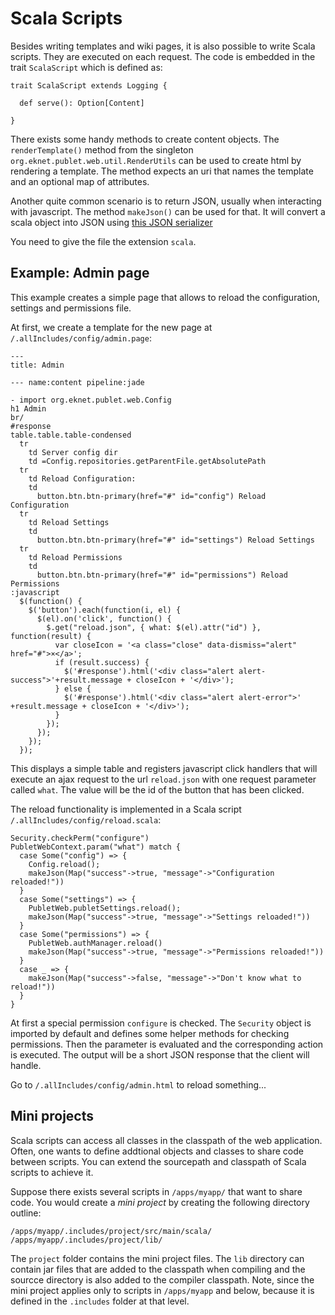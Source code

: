 # Scala Scripts

Besides writing templates and wiki pages, it is also possible to write Scala
scripts. They are executed on each request. The code is embedded in the trait
`ScalaScript` which is defined as:

    trait ScalaScript extends Logging {

      def serve(): Option[Content]

    }

There exists some handy methods to create content objects. The
`renderTemplate()` method from the singleton `org.eknet.publet.web.util.RenderUtils`
can be used to create html by rendering a template. The method expects an uri that
names the template and an optional map of attributes.

Another quite common scenario is to return JSON, usually when interacting with
javascript. The method `makeJson()` can be used for that. It will convert a
scala object into JSON using [this JSON
serializer](https://github.com/twitter/scala-json/blob/master/src/main/scala/com/twitter/json/Json.scala)

You need to give the file the extension `scala`.


## Example: Admin page

This example creates a simple page that allows to reload the configuration,
settings and permissions file.

At first, we create a template for the new page at `/.allIncludes/config/admin.page`:

    ---
    title: Admin

    --- name:content pipeline:jade

    - import org.eknet.publet.web.Config
    h1 Admin
    br/
    #response
    table.table.table-condensed
      tr
        td Server config dir
        td =Config.repositories.getParentFile.getAbsolutePath
      tr
        td Reload Configuration:
        td
          button.btn.btn-primary(href="#" id="config") Reload Configuration
      tr
        td Reload Settings
        td
          button.btn.btn-primary(href="#" id="settings") Reload Settings
      tr
        td Reload Permissions
        td
          button.btn.btn-primary(href="#" id="permissions") Reload Permissions
    :javascript
      $(function() {
        $('button').each(function(i, el) {
          $(el).on('click', function() {
            $.get("reload.json", { what: $(el).attr("id") }, function(result) {
              var closeIcon = '<a class="close" data-dismiss="alert" href="#">×</a>';
              if (result.success) {
                $('#response').html('<div class="alert alert-success">'+result.message + closeIcon + '</div>');
              } else {
                $('#response').html('<div class="alert alert-error">' +result.message + closeIcon + '</div>');
              }
            });
          });
        });
      });

This displays a simple table and registers javascript click handlers that will
execute an ajax request to the url `reload.json` with one request parameter
called `what`. The value will be the id of the button that has been clicked.

The reload functionality is implemented in a Scala script
`/.allIncludes/config/reload.scala`:

    Security.checkPerm("configure")
    PubletWebContext.param("what") match {
      case Some("config") => {
        Config.reload();
        makeJson(Map("success"->true, "message"->"Configuration reloaded!"))
      }
      case Some("settings") => {
        PubletWeb.publetSettings.reload();
        makeJson(Map("success"->true, "message"->"Settings reloaded!"))
      }
      case Some("permissions") => {
        PubletWeb.authManager.reload()
        makeJson(Map("success"->true, "message"->"Permissions reloaded!"))
      }
      case _ => {
        makeJson(Map("success"->false, "message"->"Don't know what to reload!"))
      }
    }

At first a special permission `configure` is checked. The `Security` object is
imported by default and defines some helper methods for checking permissions.
Then the parameter is evaluated and the corresponding action is executed. The
output will be a short JSON response that the client will handle.

Go to `/.allIncludes/config/admin.html` to reload something...


## Mini projects

Scala scripts can access all classes in the classpath of the web application.
Often, one wants to define addtional objects and classes to share code between
scripts. You can extend the sourcepath and classpath of Scala scripts to
achieve it.

Suppose there exists several scripts in `/apps/myapp/` that want to share
code. You would create a _mini project_ by creating the following directory
outline:

    /apps/myapp/.includes/project/src/main/scala/
    /apps/myapp/.includes/project/lib/

The `project` folder contains the mini project files. The `lib` directory can
contain jar files that are added to the classpath when compiling and the
sourcce directory is also added to the compiler classpath. Note, since the
mini project applies only to scripts in `/apps/myapp` and below, because it is
defined in the `.includes` folder at that level.
